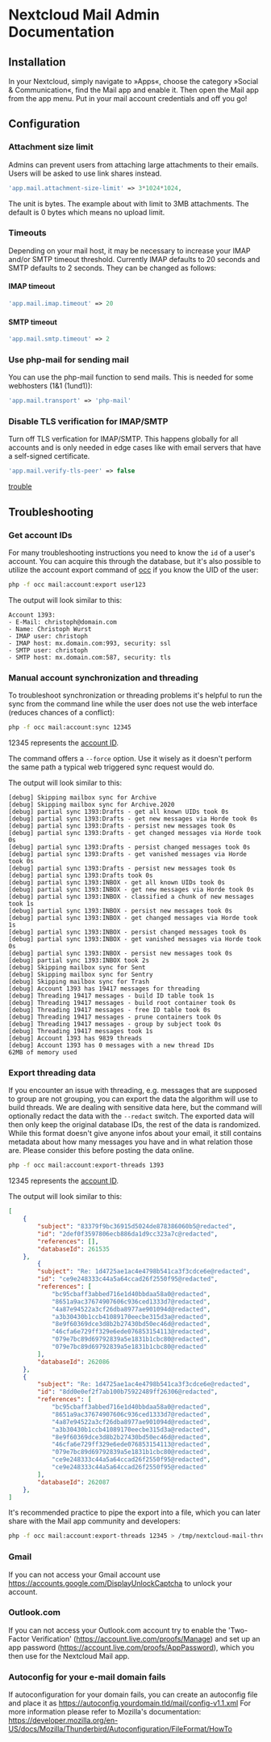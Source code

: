 # Nextcloud Mail Admin Documentation

## Installation

In your Nextcloud, simply navigate to »Apps«, choose the category »Social & Communication«, find the Mail app and enable it.
Then open the Mail app from the app menu. Put in your mail account credentials and off you go!

## Configuration

### Attachment size limit

Admins can prevent users from attaching large attachments to their emails. Users will be asked to use link shares instead.

```php
'app.mail.attachment-size-limit' => 3*1024*1024,
```

The unit is bytes. The example about with limit to 3MB attachments. The default is 0 bytes which means no upload limit.

### Timeouts
Depending on your mail host, it may be necessary to increase your IMAP and/or SMTP timeout threshold. Currently IMAP defaults to 20 seconds and SMTP defaults to 2 seconds. They can be changed as follows:

#### IMAP timeout
```php
'app.mail.imap.timeout' => 20
```
#### SMTP timeout
```php
'app.mail.smtp.timeout' => 2
```
### Use php-mail for sending mail
You can use the php-mail function to send mails. This is needed for some webhosters (1&1 (1und1)):
```php
'app.mail.transport' => 'php-mail'
```
### Disable TLS verification for IMAP/SMTP
Turn off TLS verfication for IMAP/SMTP. This happens globally for all accounts and is only needed in edge cases like with email servers that have a self-signed certificate.
```php
'app.mail.verify-tls-peer' => false
```

[trouble](#troubleshooting)
## Troubleshooting

### Get account IDs

For many troubleshooting instructions you need to know the `id` of a user's account. You can acquire this through the database, but it's also possible to utilize the account export command of [occ](https://docs.nextcloud.com/server/stable/admin_manual/configuration_server/occ_command.html) if you know the UID of the user:

```bash
php -f occ mail:account:export user123
```

The output will look similar to this:

```
Account 1393:
- E-Mail: christoph@domain.com
- Name: Christoph Wurst
- IMAP user: christoph
- IMAP host: mx.domain.com:993, security: ssl
- SMTP user: christoph
- SMTP host: mx.domain.com:587, security: tls
```

### Manual account synchronization and threading

To troubleshoot synchronization or threading problems it's helpful to run the sync from the command line while the user does not use the web interface (reduces chances of a conflict):

```bash
php -f occ mail:account:sync 12345
```

12345 represents the [account ID](#get-account-ids).

The command offers a ``--force`` option. Use it wisely as it doesn't perform the same path a typical web triggered sync request would do.

The output will look similar to this:

```
[debug] Skipping mailbox sync for Archive
[debug] Skipping mailbox sync for Archive.2020
[debug] partial sync 1393:Drafts - get all known UIDs took 0s
[debug] partial sync 1393:Drafts - get new messages via Horde took 0s
[debug] partial sync 1393:Drafts - persist new messages took 0s
[debug] partial sync 1393:Drafts - get changed messages via Horde took 0s
[debug] partial sync 1393:Drafts - persist changed messages took 0s
[debug] partial sync 1393:Drafts - get vanished messages via Horde took 0s
[debug] partial sync 1393:Drafts - persist new messages took 0s
[debug] partial sync 1393:Drafts took 0s
[debug] partial sync 1393:INBOX - get all known UIDs took 0s
[debug] partial sync 1393:INBOX - get new messages via Horde took 0s
[debug] partial sync 1393:INBOX - classified a chunk of new messages took 1s
[debug] partial sync 1393:INBOX - persist new messages took 0s
[debug] partial sync 1393:INBOX - get changed messages via Horde took 1s
[debug] partial sync 1393:INBOX - persist changed messages took 0s
[debug] partial sync 1393:INBOX - get vanished messages via Horde took 0s
[debug] partial sync 1393:INBOX - persist new messages took 0s
[debug] partial sync 1393:INBOX took 2s
[debug] Skipping mailbox sync for Sent
[debug] Skipping mailbox sync for Sentry
[debug] Skipping mailbox sync for Trash
[debug] Account 1393 has 19417 messages for threading
[debug] Threading 19417 messages - build ID table took 1s
[debug] Threading 19417 messages - build root container took 0s
[debug] Threading 19417 messages - free ID table took 0s
[debug] Threading 19417 messages - prune containers took 0s
[debug] Threading 19417 messages - group by subject took 0s
[debug] Threading 19417 messages took 1s
[debug] Account 1393 has 9839 threads
[debug] Account 1393 has 0 messages with a new thread IDs
62MB of memory used
```

### Export threading data

If you encounter an issue with threading, e.g. messages that are supposed to group are not grouping, you can export the data the algorithm will use to build threads. We are dealing with sensitive data here, but the command will optionally redact the data with the ``--redact`` switch. The exported data will then only keep the original database IDs, the rest of the data is randomized. While this format doesn't give anyone infos about your email, it still contains metadata about how many messages you have and in what relation those are. Please consider this before posting the data online.

```bash
php -f occ mail:account:export-threads 1393
```

12345 represents the [account ID](#get-account-ids).

The output will look similar to this:

```json
[
    {
        "subject": "83379f9bc36915d5024de878386060b5@redacted",
        "id": "2def0f3597806ecb886da1d9cc323a7c@redacted",
        "references": [],
        "databaseId": 261535
    },
        {
        "subject": "Re: 1d4725ae1ac4e4798b541ca3f3cdce6e@redacted",
        "id": "ce9e248333c44a5a64ccad26f2550f95@redacted",
        "references": [
            "bc95cbaff3abbed716e1d40bbdaa58a0@redacted",
            "8651a9ac37674907606c936ced1333d7@redacted",
            "4a87e94522a3cf26dba8977ae901094d@redacted",
            "a3b30430b1ccb41089170eecbe315d3a@redacted",
            "8e9f60369dce3d8b2b27430bd50ec46d@redacted",
            "46cfa6e729ff329e6ede076853154113@redacted",
            "079e7bc89d69792839a5e1831b1cbc80@redacted",
            "079e7bc89d69792839a5e1831b1cbc80@redacted"
        ],
        "databaseId": 262086
    },
    {
        "subject": "Re: 1d4725ae1ac4e4798b541ca3f3cdce6e@redacted",
        "id": "8dd0e0ef2f7ab100b75922489ff26306@redacted",
        "references": [
            "bc95cbaff3abbed716e1d40bbdaa58a0@redacted",
            "8651a9ac37674907606c936ced1333d7@redacted",
            "4a87e94522a3cf26dba8977ae901094d@redacted",
            "a3b30430b1ccb41089170eecbe315d3a@redacted",
            "8e9f60369dce3d8b2b27430bd50ec46d@redacted",
            "46cfa6e729ff329e6ede076853154113@redacted",
            "079e7bc89d69792839a5e1831b1cbc80@redacted",
            "ce9e248333c44a5a64ccad26f2550f95@redacted",
            "ce9e248333c44a5a64ccad26f2550f95@redacted"
        ],
        "databaseId": 262087
    },
]
```

It's recommended practice to pipe the export into a file, which you can later share with the Mail app community and developers:

```bash
php -f occ mail:account:export-threads 12345 > /tmp/nextcloud-mail-threads-12345.json
```

### Gmail

If you can not access your Gmail account use https://accounts.google.com/DisplayUnlockCaptcha to unlock your account.

### Outlook.com

If you can not access your Outlook.com account try to enable the 'Two-Factor Verification' (https://account.live.com/proofs/Manage) and set up an app password (https://account.live.com/proofs/AppPassword), which you then use for the Nextcloud Mail app.

### Autoconfig for your e-mail domain fails

If autoconfiguration for your domain fails, you can create an autoconfig file and place it as https://autoconfig.yourdomain.tld/mail/config-v1.1.xml
For more information please refer to Mozilla's documentation:
https://developer.mozilla.org/en-US/docs/Mozilla/Thunderbird/Autoconfiguration/FileFormat/HowTo
